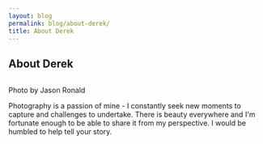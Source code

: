 ```yaml
---
layout: blog
permalink: blog/about-derek/
title: About Derek
---
```


## About Derek

<div class="image-container">
    <img src="http://photographybyderek.com/blog/sites/default/files/article_images/DSC_0540.jpg" alt="" title="Photo by Jason Ronald" class="picture" style="display: inline;">
    <p class="caption">Photo by Jason Ronald</p>
</div>

Photography is a passion of mine - I constantly seek new moments to capture and challenges to undertake. There is beauty everywhere and I'm fortunate enough to be able to share it from my perspective. I would be humbled to help tell your story.